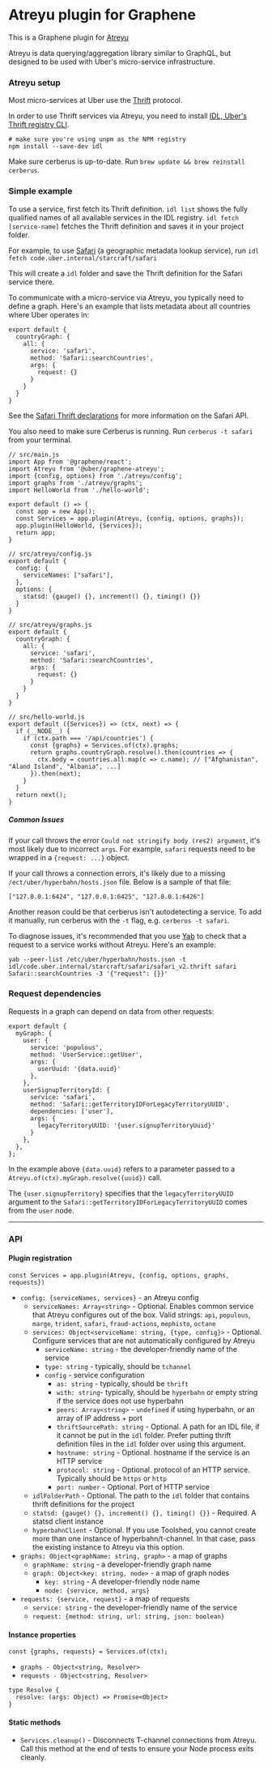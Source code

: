 # Atreyu plugin for Graphene

This is a Graphene plugin for [Atreyu](https://code.uberinternal.com/diffusion/WEATREY/browse/master/#what-is-atreyu)

Atreyu is data querying/aggregation library similar to GraphQL, but designed to be used with Uber's micro-service infrastructure.

### Atreyu setup

Most micro-services at Uber use the [Thrift](https://thrift.apache.org/) protocol.

In order to use Thrift services via Atreyu, you need to install [IDL, Uber's Thrift registry CLI](https://code.uberinternal.com/w/rpc/idl/).

```
# make sure you're using unpm as the NPM registry
npm install --save-dev idl
```

Make sure cerberus is up-to-date. Run `brew update && brew reinstall cerberus`.

### Simple example

To use a service, first fetch its Thrift definition. `idl list` shows the fully qualified names of all available services in the IDL registry. `idl fetch [service-name]` fetches the Thrift definition and saves it in your project folder.

For example, to use [Safari](https://engdocs.uberinternal.com/safari/index.html) (a geographic metadata lookup service), run `idl fetch code.uber.internal/starcraft/safari`

This will create a `idl` folder and save the Thrift definition for the Safari service there.

To communicate with a micro-service via Atreyu, you typically need to define a graph. Here's an example that lists metadata about all countries where Uber operates in:

```
export default {
  countryGraph: {
    all: {
      service: 'safari',
      method: 'Safari::searchCountries',
      args: {
        request: {}
      }
    }
  }
}
```

See the [Safari Thrift declarations](https://engdocs.uberinternal.com/safari/thrift/index.html) for more information on the Safari API.

You also need to make sure Cerberus is running. Run `cerberus -t safari` from your terminal.

```
// src/main.js
import App from '@graphene/react';
import Atreyu from '@uber/graphene-atreyu';
import {config, options} from './atreyu/config';
import graphs from './atreyu/graphs';
import HelloWorld from './hello-world';

export default () => {
  const app = new App();
  const Services = app.plugin(Atreyu, {config, options, graphs});
  app.plugin(HelloWorld, {Services});
  return app;
}

// src/atreyu/config.js
export default {
  config: {
    serviceNames: ["safari"],
  },
  options: {
    statsd: {gauge() {}, increment() {}, timing() {}}
  }
}

// src/atreyu/graphs.js
export default {
  countryGraph: {
    all: {
      service: 'safari',
      method: 'Safari::searchCountries',
      args: {
        request: {}
      }
    }
  }
}

// src/hello-world.js
export default ({Services}) => (ctx, next) => {
  if (__NODE__) {
    if (ctx.path === '/api/countries') {
      const {graphs} = Services.of(ctx).graphs;
      return graphs.countryGraph.resolve().then(countries => {
        ctx.body = countries.all.map(c => c.name); // ["Afghanistan", "Aland Island", "Albania", ...]
      }).then(next);
    }
  }
  return next();
}
```

##### Common Issues

If your call throws the error `Could not stringify body (res2) argument`, it's most likely due to incorrect `args`. For example, `safari` requests need to be wrapped in a `{request: ...}` object.

If your call throws a connection errors, it's likely due to a missing `/ect/uber/hyperbahn/hosts.json` file. Below is a sample of that file:

```
["127.0.0.1:6424", "127.0.0.1:6425", "127.0.0.1:6426"]
```

Another reason could be that cerberus isn't autodetecting a service. To add it manually, run cerberus with the `-t` flag, e.g. `cerberus -t safari`.

To diagnose issues, it's recommended that you use [Yab](https://github.com/yarpc/yab) to check that a request to a service works without Atreyu. Here's an example:

```
yab --peer-list /etc/uber/hyperbahn/hosts.json -t idl/code.uber.internal/starcraft/safari/safari_v2.thrift safari Safari::searchCountries -3 '{"request": {}}'
```

### Request dependencies

Requests in a graph can depend on data from other requests:

```
export default {
  myGraph: {
    user: {
      service: 'populous',
      method: 'UserService::getUser',
      args: {
        userUuid: '{data.uuid}'
      },
    },
    userSignupTerritoryId: {
      service: 'safari',
      method: 'Safari::getTerritoryIDForLegacyTerritoryUUID',
      dependencies: ['user'],
      args: {
        legacyTerritoryUUID: '{user.signupTerritoryUuid}'
      }
    },
  },
};
```

In the example above `{data.uuid}` refers to a parameter passed to a `Atreyu.of(ctx).myGraph.resolve({uuid})` call.

The `{user.signupTerritory}` specifies that the `legacyTerritoryUUID` argument to the `Safari::getTerritoryIDForLegacyTerritoryUUID` comes from the `user` node.

---

### API

#### Plugin registration

```
const Services = app.plugin(Atreyu, {config, options, graphs, requests})
```

- `config: {serviceNames, services}` - an Atreyu config
  - `serviceNames: Array<string>` - Optional. Enables common service that Atreyu configures out of the box. Valid strings: `api`, `populous`, `marge`, `trident`, `safari`, `fraud-actions`, `mephisto`, `octane`
  - `services: Object<serviceName: string, {type, config}>` - Optional. Configure services that are not automatically configured by Atreyu
    - `serviceName: string` - the developer-friendly name of the service
    - `type: string` - typically, should be `tchannel`
    - `config` - service configuration
      - `as: string` - typically, should be `thrift`
      - `with: string`- typically, should be `hyperbahn` or empty string if the service does not use hyperbahn
      - `peers: Array<string>` - `undefined` if using hyperbahn, or an array of IP address + port
      - `thriftSourcePath: string` - Optional. A path for an IDL file, if it cannot be put in the `idl` folder. Prefer putting thrift definition files in the `idl` folder over using this argument.
      - `hostname: string` - Optional. hostname if the service is an HTTP service
      - `protocol: string` - Optional. protocol of an HTTP service. Typically should be `https` or `http`
      - `port: number` - Optional. Port of HTTP service
  - `idlFolderPath` - Optional. The path to the `idl` folder that contains thrift definitions for the project
  - `statsd: {gauge() {}, increment() {}, timing() {}}` - Required. A statsd client instance
  - `hyperbahnClient` - Optional. If you use Toolshed, you cannot create more than one instance of hyperbahn/t-channel. In that case, pass the existing instance to Atreyu via this option.
- `graphs: Object<graphName: string, graph>` - a map of graphs
  - `graphName: string` - a developer-friendly graph name
  - `graph: Object<key: string, node>` - a map of graph nodes
    - `key: string` - A developer-friendly node name
    - `node: {service, method, args}`
- `requests: {service, request}` - a map of requests
  - `service: string` - the developer-friendly name of the service
  - `request: {method: string, url: string, json: boolean}`

#### Instance properties

```
const {graphs, requests} = Services.of(ctx);
```

- `graphs - Object<string, Resolver>`
- `requests - Object<string, Resolver>`

```
type Resolve {
  resolve: (args: Object) => Promise<Object>
}
```

#### Static methods

- `Services.cleanup()` - Disconnects T-channel connections from Atreyu. Call this method at the end of tests to ensure your Node process exits cleanly.
